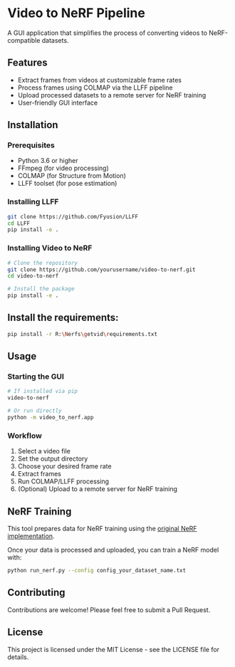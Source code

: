 # Video to NeRF Pipeline

A GUI application that simplifies the process of converting videos to NeRF-compatible datasets.

## Features

- Extract frames from videos at customizable frame rates
- Process frames using COLMAP via the LLFF pipeline
- Upload processed datasets to a remote server for NeRF training
- User-friendly GUI interface

## Installation

### Prerequisites

- Python 3.6 or higher
- FFmpeg (for video processing)
- COLMAP (for Structure from Motion)
- LLFF toolset (for pose estimation)

### Installing LLFF

```bash
git clone https://github.com/Fyusion/LLFF
cd LLFF
pip install -e .
```

### Installing Video to NeRF

```bash
# Clone the repository
git clone https://github.com/yourusername/video-to-nerf.git
cd video-to-nerf

# Install the package
pip install -e .
```
## Install the requirements:
```bash
pip install -r R:\Nerfs\getvid\requirements.txt

```
## Usage

### Starting the GUI

```bash
# If installed via pip
video-to-nerf

# Or run directly
python -m video_to_nerf.app
```

### Workflow

1. Select a video file
2. Set the output directory
3. Choose your desired frame rate
4. Extract frames
5. Run COLMAP/LLFF processing
6. (Optional) Upload to a remote server for NeRF training

## NeRF Training

This tool prepares data for NeRF training using the [original NeRF implementation](https://github.com/bmild/nerf).

Once your data is processed and uploaded, you can train a NeRF model with:

```bash
python run_nerf.py --config config_your_dataset_name.txt
```

## Contributing

Contributions are welcome! Please feel free to submit a Pull Request.

## License

This project is licensed under the MIT License - see the LICENSE file for details.